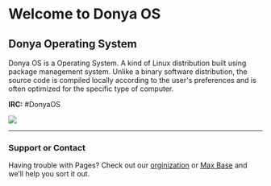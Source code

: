 # Welcome to Donya OS

## Donya Operating System

Donya OS is a Operating System. A kind of Linux distribution built using package management system. Unlike a binary software distribution, the source code is compiled locally according to the user's preferences and is often optimized for the specific type of computer. 

**IRC:** #DonyaOS

![](https://img.shields.io/badge/chat-on%20freenode-brightgreen.svg)

------

### Support or Contact

Having trouble with Pages? Check out our [orginization](https://github.com/DonyaOS) or [Max Base](https://github.com/basemax) and we’ll help you sort it out.
